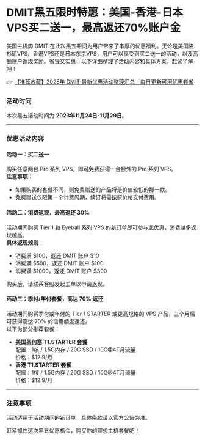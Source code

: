 # DMIT黑五限时特惠：美国-香港-日本VPS买二送一，最高返还70%账户金

美国主机商 DMIT 在此次黑五期间为用户带来了丰厚的优惠福利。无论是美国洛杉矶VPS、香港VPS还是日本东京VPS，用户可以享受到买二送一的活动，以及高额账户返现奖励。省钱又实惠，以下详细整理了活动内容和具体方案，赶紧了解吧！

👉 [【推荐收藏】2025年 DMIT 最新优惠活动整理汇总 - 每日更新可用优惠套餐](https://bit.ly/dmit_coupon)

### 活动时间
本次黑五活动时间为 **2023年11月24日-11月29日**。

---

### 优惠活动内容

#### 活动一：买二送一
购买任意两台 Pro 系列 VPS，即可免费获得一台额外的 Pro 系列 VPS。  
**注意事项：**  
- 如果购买的套餐不同，则免费赠送的产品将是价值较低的那一款。  
- 免费赠送仅限第一个计费周期，续订将需按原价格支付费用。  

#### 活动二：消费返现，最高返还 30%
活动期间购买 Tier 1 和 Eyeball 系列 VPS 的新订单即可参与此优惠，消费越多返现越高。  
**具体返现规则：**
- 消费满 $100，返还 DMIT 账户 $10
- 消费满 $500，返还 DMIT 账户 $100
- 消费满 $1000，返还 DMIT 账户 $300  

购买后，请联系客服发起工单以申请返现。

#### 活动三：季付/年付套餐，高达 70% 返还
活动期间购买季付或年付的 Tier 1 STARTER 或更高规格的 VPS 产品，三个月后可获得高达 70% 的信用额度返还。  
以下为部分推荐套餐：  
- **美国圣何塞 T1.STARTER 套餐**  
  配置：1核 / 1.5G内存 / 20G SSD / 10G@4T月流量  
  价格：$12.9/月  
- **香港 T1.STARTER 套餐**  
  配置：1核 / 1.5G内存 / 20G SSD / 10G@4T月流量  
  价格：$12.9/月  

---

### 注意事项
活动适用于活动期间的新订单，具体条款请以官方公告为准。

赶紧抓住这次黑五优惠机会，购买你的理想主机套餐吧！